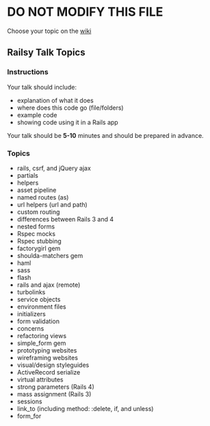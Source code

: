 # DO NOT MODIFY THIS FILE
Choose your topic on the [wiki](./wiki)

## Railsy Talk Topics

### Instructions

Your talk should include:
* explanation of what it does
* where does this code go (file/folders)
* example code
* showing code using it in a Rails app

Your talk should be **5-10** minutes and should be prepared in
advance.

### Topics

* rails, csrf, and jQuery ajax
* partials
* helpers
* asset pipeline
* named routes (as)
* url helpers (url and path)
* custom routing
* differences between Rails 3 and 4
* nested forms
* Rspec mocks
* Rspec stubbing
* factorygirl gem
* shoulda-matchers gem
* haml
* sass
* flash
* rails and ajax (remote)
* turbolinks
* service objects
* environment files
* initializers
* form validation
* concerns
* refactoring views
* simple_form gem
* prototyping websites
* wireframing websites
* visual/design styleguides
* ActiveRecord serialize
* virtual attributes
* strong parameters (Rails 4)
* mass assignment (Rails 3)
* sessions
* link_to (including method: :delete, if, and unless)
* form_for


